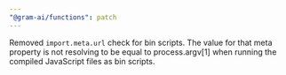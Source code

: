 ```yaml
---
"@gram-ai/functions": patch
---
```


Removed `import.meta.url` check for bin scripts. The value for that meta
property is not resolving to be equal to process.argv[1] when running the
compiled JavaScript files as bin scripts.
